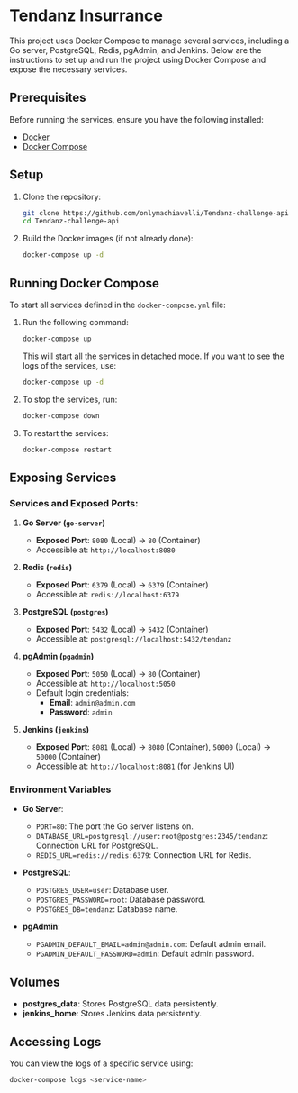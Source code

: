 # Tendanz Insurrance

This project uses Docker Compose to manage several services, including a Go server, PostgreSQL, Redis, pgAdmin, and Jenkins. Below are the instructions to set up and run the project using Docker Compose and expose the necessary services.

## Prerequisites

Before running the services, ensure you have the following installed:

- [Docker](https://www.docker.com/get-started)
- [Docker Compose](https://docs.docker.com/compose/install/)

## Setup

1. Clone the repository:

   ```bash
   git clone https://github.com/onlymachiavelli/Tendanz-challenge-api
   cd Tendanz-challenge-api
   ```

2. Build the Docker images (if not already done):

   ```bash
   docker-compose up -d
   ```

## Running Docker Compose

To start all services defined in the `docker-compose.yml` file:

1. Run the following command:

   ```bash
   docker-compose up
   ```

   This will start all the services in detached mode. If you want to see the logs of the services, use:

   ```bash
   docker-compose up -d
   ```

2. To stop the services, run:

   ```bash
   docker-compose down
   ```

3. To restart the services:

   ```bash
   docker-compose restart
   ```

## Exposing Services

### Services and Exposed Ports:

1. **Go Server (`go-server`)**

   - **Exposed Port**: `8080` (Local) → `80` (Container)
   - Accessible at: `http://localhost:8080`

2. **Redis (`redis`)**

   - **Exposed Port**: `6379` (Local) → `6379` (Container)
   - Accessible at: `redis://localhost:6379`

3. **PostgreSQL (`postgres`)**

   - **Exposed Port**: `5432` (Local) → `5432` (Container)
   - Accessible at: `postgresql://localhost:5432/tendanz`

4. **pgAdmin (`pgadmin`)**

   - **Exposed Port**: `5050` (Local) → `80` (Container)
   - Accessible at: `http://localhost:5050`
   - Default login credentials:
     - **Email**: `admin@admin.com`
     - **Password**: `admin`

5. **Jenkins (`jenkins`)**
   - **Exposed Port**: `8081` (Local) → `8080` (Container), `50000` (Local) → `50000` (Container)
   - Accessible at: `http://localhost:8081` (for Jenkins UI)

### Environment Variables

- **Go Server**:

  - `PORT=80`: The port the Go server listens on.
  - `DATABASE_URL=postgresql://user:root@postgres:2345/tendanz`: Connection URL for PostgreSQL.
  - `REDIS_URL=redis://redis:6379`: Connection URL for Redis.

- **PostgreSQL**:

  - `POSTGRES_USER=user`: Database user.
  - `POSTGRES_PASSWORD=root`: Database password.
  - `POSTGRES_DB=tendanz`: Database name.

- **pgAdmin**:
  - `PGADMIN_DEFAULT_EMAIL=admin@admin.com`: Default admin email.
  - `PGADMIN_DEFAULT_PASSWORD=admin`: Default admin password.

## Volumes

- **postgres_data**: Stores PostgreSQL data persistently.
- **jenkins_home**: Stores Jenkins data persistently.

## Accessing Logs

You can view the logs of a specific service using:

```bash
docker-compose logs <service-name>
```
